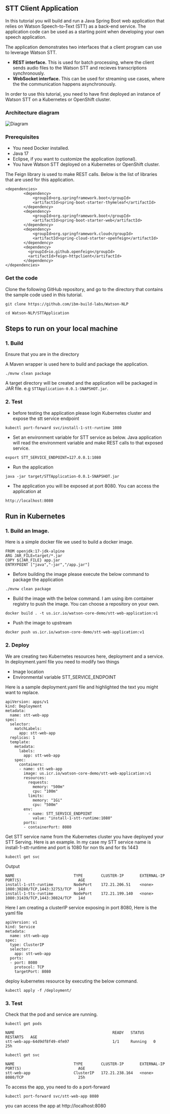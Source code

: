 ## STT Client Application
In this tutorial you will build and run a Java Spring Boot web application that relies on Watson Speech-to-Text (STT) as a back-end service. The application code can be used as a starting point when developing your own speech application.

The application demonstrates two interfaces that a client program can use to leverage Watson STT.
- **REST interface.** This is used for batch processing, where the client sends audio files to the Watson STT and recieves transcriptions synchronously.
- **WebSocket interface.** This can be used for streaming use cases, where the the communication happens asynchronously.

In order to use this tutorial, you need to have first deployed an instance of Watson STT on a Kubernetes or OpenShift cluster.

### Architecture diagram

![Diagram](architecture.png)
 
### Prerequisites
- You need Docker installed.
- Java 17
- Eclipse, if you want to customize the application (optional).
- You have Watson STT deployed on a Kubernetes or OpenShift cluster.

The Feign library is used to make REST calls. Below is the list of libraries that are used for this application.
```
<dependencies>
		<dependency>
			<groupId>org.springframework.boot</groupId>
			<artifactId>spring-boot-starter-thymeleaf</artifactId>
		</dependency>
		<dependency>
			<groupId>org.springframework.boot</groupId>
			<artifactId>spring-boot-starter-web</artifactId>
		</dependency>
		<dependency>
			<groupId>org.springframework.cloud</groupId>
			<artifactId>spring-cloud-starter-openfeign</artifactId>
		</dependency>
		<dependency>
		  <groupId>io.github.openfeign</groupId>
		  <artifactId>feign-httpclient</artifactId>
		</dependency>
</dependencies>
```

### Get the code
Clone the following GitHub repository, and go to the directory that contains the sample code used in this tutorial.
```
git clone https://github.com/ibm-build-labs/Watson-NLP
```
```
cd Watson-NLP/STTApplication
```

## Steps to run on your local machine

### 1. Build
Ensure that you are in the directory 

A Maven wrapper is used here to build and package the application.
```
./mvnw clean package
```
A target directory will be created and the application will be packaged in JAR file. e.g `STTApplication-0.0.1-SNAPSHOT.jar`.

### 2. Test
- before testing the application please login Kubernetes cluster and expose the stt service endpoint
```
kubectl port-forward svc/install-1-stt-runtime 1080
```
- Set an environment variable for STT service as below. Java application will read the environment variable and make REST calls to that exposed service.
```
export STT_SERVICE_ENDPOINT=127.0.0.1:1080
```
- Run the application
```
java -jar target/STTApplication-0.0.1-SNAPSHOT.jar
```
- The application you will be exposed at port 8080. You can access the application at
```
http://localhost:8080
```

## Run in Kubernetes
### 1. Build an Image.
Here is a simple docker file we used to build a docker image.
```
FROM openjdk:17-jdk-alpine
ARG JAR_FILE=target/*.jar
COPY ${JAR_FILE} app.jar
ENTRYPOINT ["java","-jar","/app.jar"]
```
- Before building the image please execute the below command to package the application
```
./mvnw clean package
```

- Build the image with the below command. I am using ibm container registry to push the image. You can choose a repository on your own.
```
docker build . -t us.icr.io/watson-core-demo/stt-web-application:v1
```
- Push the image to upstream
```
docker push us.icr.io/watson-core-demo/stt-web-application:v1
```
### 2. Deploy
We are creating two Kubernetes resources here, deployment and a service. In deployment.yaml file you need to modify two things
 - Image location
 - Environmental variable STT_SERVICE_ENDPOINT

Here is a sample deployment.yaml file and highlighted the text you might want to replace.
```
apiVersion: apps/v1
kind: Deployment
metadata:
  name: stt-web-app
spec:
  selector:
    matchLabels:
      app: stt-web-app
  replicas: 1
  template:
    metadata:
      labels:
        app: stt-web-app
    spec:
      containers:
      - name: stt-web-app
        image: us.icr.io/watson-core-demo/stt-web-application:v1
        resources:
          requests:
            memory: "500m"
            cpu: "100m"
          limits:
            memory: "1Gi"
            cpu: "500m"
        env:
          - name: STT_SERVICE_ENDPOINT
            value: "install-1-stt-runtime:1080"
        ports:
        - containerPort: 8080
```

Get STT service name from the Kubernetes cluster you have deployed your STT Serving. Here is an example. In my case my STT service name is install-1-stt-runtime and port is 1080 for non tls and for tls 1443
```
kubectl get svc 
```
Output
```
NAME                          TYPE        CLUSTER-IP       EXTERNAL-IP   PORT(S)                         AGE
install-1-stt-runtime         NodePort    172.21.206.51    <none>        1080:30280/TCP,1443:32753/TCP   14d
install-1-tts-runtime         NodePort    172.21.199.140   <none>        1080:31439/TCP,1443:30824/TCP   14d
```

Here I am creating a clusterIP service exposing in port 8080, Here is the yaml file
```
apiVersion: v1
kind: Service
metadata:
  name: stt-web-app
spec:
  type: ClusterIP
  selector:
    app: stt-web-app
  ports:
  - port: 8080
    protocol: TCP
    targetPort: 8080
```

deploy kubernetes resource by executing the below command.
```
kubectl apply -f /deployment/
```
### 3. Test 

Check that the pod and service are running.
```
kubectl get pods
```
```
NAME                                           READY   STATUS    RESTARTS   AGE
stt-web-app-64d9df8f49-4fm97                   1/1     Running   0          25h
```
```
kubectl get svc 
```
```
NAME                          TYPE        CLUSTER-IP       EXTERNAL-IP   PORT(S)                         AGE
stt-web-app                   ClusterIP   172.21.238.164   <none>        8080/TCP                        25h
```

To access the app, you need to do a port-forward
```
kubectl port-forward svc/stt-web-app 8080
```

you can access the app at http://localhost:8080
